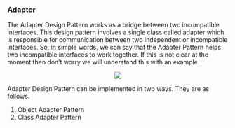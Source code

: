﻿### Adapter 
The Adapter Design Pattern works as a bridge between two incompatible interfaces. This design pattern involves a single class called adapter which is responsible for communication between two independent or incompatible interfaces. So, in simple words, we can say that the Adapter Pattern helps two incompatible interfaces to work together. If this is not clear at the moment then don’t worry we will understand this with an example.

<p align="center">
  <img src="https://dotnettutorials.net/wp-content/uploads/2019/10/word-image-16.png" />
</p>

Adapter Design Pattern can be implemented in two ways. They are as follows.
1. Object Adapter Pattern
2. Class Adapter Pattern